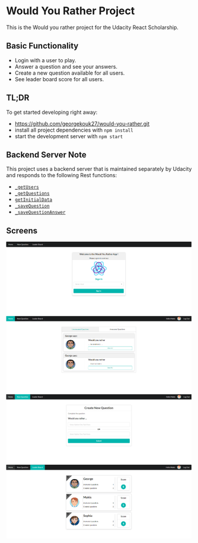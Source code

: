 # Would You Rather Project

This is the Would you rather project for the Udacity React Scholarship. 

## Basic Functionality
* Login with a user to play.
* Answer a question and see your answers.
* Create a new question available for all users.
* See leader board score for all users.

## TL;DR

To get started developing right away:

* https://github.com/georgekouk27/would-you-rather.git
* install all project dependencies with `npm install`
* start the development server with `npm start`


## Backend Server Note

This project uses a backend server that is maintained separately by Udacity and responds to the following Rest functions:

* [`_getUsers`](#_getUsers)
* [`_getQuestions`](#_getQuestions)
* [`getInitialData`](#getInitialData)
* [`_saveQuestion`](#_saveQuestion)
* [`_saveQuestionAnswer`](#_saveQuestionAnswer)


## Screens

<img src="/src/utils/icons/screen1.png" width="500">

<img src="/src/utils/icons/screen2.png" width="500">

<img src="/src/utils/icons/screen3.png" width="500">

<img src="/src/utils/icons/screen4.png" width="500">
